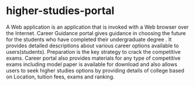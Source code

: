 # higher-studies-portal
A Web application is an application that is invoked with a Web browser over
the Internet. Career Guidance portal gives guidance in choosing the future for the
students who have completed their undergraduate degree . It provides detailed
descriptions about various career options available to users(students). Preparation
is the key strategy to crack the competitive exams. Career portal also provides
materials for any type of competitive exams including model paper is available for
download and also allows users to seek higher studies options by providing details
of college based on Location, tuition fees, exams and ranking.
